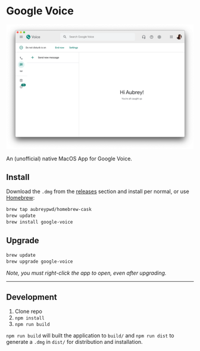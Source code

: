 # Google Voice

![](screenshot.png)

An (unofficial) native MacOS App for Google Voice.

## Install

Download the `.dmg` from the [releases](https://github.com/aubreypwd/google-voice-mac/releases) section and install per normal, or use [Homebrew](https://brew.sh):

```bash
brew tap aubreypwd/homebrew-cask
brew update
brew install google-voice
```

## Upgrade

```bash
brew update
brew upgrade google-voice
```

_Note, you must right-click the app to open, even after upgrading._

----

## Development

1. Clone repo
2. `npm install`
3. `npm run build`

`npm run build` will built the application to `build/` and  `npm run dist` to generate a `.dmg` in `dist/` for distribution and installation.

